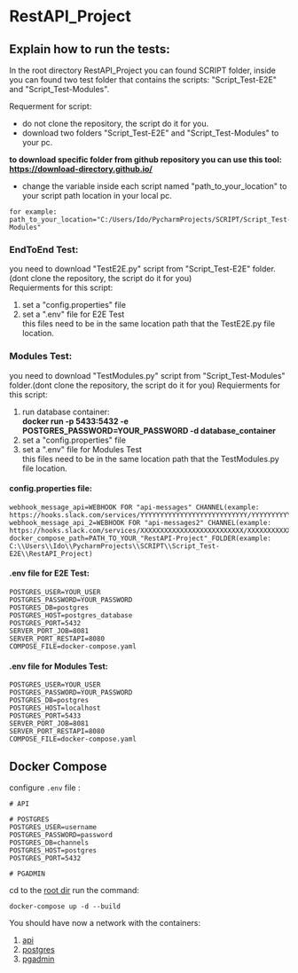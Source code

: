 # RestAPI_Project

## Explain how to run the tests:
In the root directory RestAPI_Project you can found SCRIPT folder, inside you can found two test folder that contains the scripts:
"Script_Test-E2E" and "Script_Test-Modules".

Requerment for script:
- do not clone the repository, the script do it for you.  
- download two folders "Script_Test-E2E" and "Script_Test-Modules" to your pc.  

 **to download specific folder from github repository you can use this tool: https://download-directory.github.io/**
- change the variable inside each script named "path_to_your_location" to your script path location in your local pc.
```
for example: path_to_your_location="C:/Users/Ido/PycharmProjects/SCRIPT/Script_Test-Modules"
```

### EndToEnd Test:
you need to download "TestE2E.py" script from "Script_Test-E2E" folder.(dont clone the repository, the script do it for you)  
Requierments for this script:
1. set a "config.properties" file
2. set a ".env" file for E2E Test  
this files need to be in the same location path that the TestE2E.py file location.

### Modules Test:
you need to download "TestModules.py" script from "Script_Test-Modules" folder.(dont clone the repository, the script do it for you)
Requierments for this script:
1. run database container:  
**docker run -p 5433:5432 -e POSTGRES_PASSWORD=YOUR_PASSWORD -d database_container**
1. set a "config.properties" file
2. set a ".env" file for Modules Test  
this files need to be in the same location path that the TestModules.py file location.


#### config.properties file:
```
webhook_message_api=WEBHOOK FOR "api-messages" CHANNEL(example: https://hooks.slack.com/services/YYYYYYYYYYYYYYYYYYYYYYYYYYY/YYYYYYYYYYYYYYYYYY)
webhook_message_api_2=WEBHOOK FOR "api-messages2" CHANNEL(example: https://hooks.slack.com/services/XXXXXXXXXXXXXXXXXXXXXXXXXX/XXXXXXXXXXXXXXXXXX)
docker_compose_path=PATH_TO_YOUR_"RestAPI-Project"_FOLDER(example: C:\\Users\\Ido\\PycharmProjects\\SCRIPT\\Script_Test-E2E\\RestAPI_Project)
```
#### .env file for E2E Test:
```
POSTGRES_USER=YOUR_USER
POSTGRES_PASSWORD=YOUR_PASSWORD
POSTGRES_DB=postgres
POSTGRES_HOST=postgres_database
POSTGRES_PORT=5432
SERVER_PORT_JOB=8081
SERVER_PORT_RESTAPI=8080
COMPOSE_FILE=docker-compose.yaml
```
#### .env file for Modules Test:
```
POSTGRES_USER=YOUR_USER
POSTGRES_PASSWORD=YOUR_PASSWORD
POSTGRES_DB=postgres
POSTGRES_HOST=localhost
POSTGRES_PORT=5433
SERVER_PORT_JOB=8081
SERVER_PORT_RESTAPI=8080
COMPOSE_FILE=docker-compose.yaml
```


## Docker Compose

configure `.env` file :
``` 
# API 

# POSTGRES
POSTGRES_USER=username
POSTGRES_PASSWORD=password
POSTGRES_DB=channels
POSTGRES_HOST=postgres
POSTGRES_PORT=5432

# PGADMIN

```

cd to the [root dir](.) run the command: 
```
docker-compose up -d --build
```

You should have now a network with the containers:

1. [api](http://localhost:8080/)
2. [postgres](http://localhost:5432/)
3. [pgadmin](http://localhost:80/)


